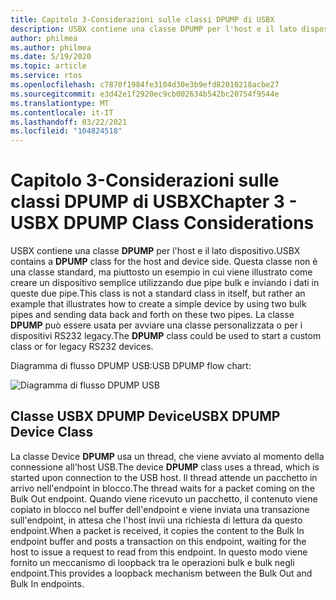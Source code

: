 ```yaml
---
title: Capitolo 3-Considerazioni sulle classi DPUMP di USBX
description: USBX contiene una classe DPUMP per l'host e il lato dispositivo. Questa classe non è una classe standard, ma piuttosto un esempio che illustra come creare un dispositivo semplice usando due pipe bulk e inviando i dati in queste due pipe
author: philmea
ms.author: philmea
ms.date: 5/19/2020
ms.topic: article
ms.service: rtos
ms.openlocfilehash: c7870f1984fe3104d30e3b9efd82010218acbe27
ms.sourcegitcommit: e3d42e1f2920ec9cb002634b542bc20754f9544e
ms.translationtype: MT
ms.contentlocale: it-IT
ms.lasthandoff: 03/22/2021
ms.locfileid: "104824518"
---
```

# <a name="chapter-3---usbx-dpump-class-considerations"></a><span data-ttu-id="150e7-104">Capitolo 3-Considerazioni sulle classi DPUMP di USBX</span><span class="sxs-lookup"><span data-stu-id="150e7-104">Chapter 3 - USBX DPUMP Class Considerations</span></span>

<span data-ttu-id="150e7-105">USBX contiene una classe **DPUMP** per l'host e il lato dispositivo.</span><span class="sxs-lookup"><span data-stu-id="150e7-105">USBX contains a **DPUMP** class for the host and device side.</span></span> <span data-ttu-id="150e7-106">Questa classe non è una classe standard, ma piuttosto un esempio in cui viene illustrato come creare un dispositivo semplice utilizzando due pipe bulk e inviando i dati in queste due pipe.</span><span class="sxs-lookup"><span data-stu-id="150e7-106">This class is not a standard class in itself, but rather an example that illustrates how to create a simple device by using two bulk pipes and sending data back and forth on these two pipes.</span></span> <span data-ttu-id="150e7-107">La classe **DPUMP** può essere usata per avviare una classe personalizzata o per i dispositivi RS232 legacy.</span><span class="sxs-lookup"><span data-stu-id="150e7-107">The **DPUMP** class could be used to start a custom class or for legacy RS232 devices.</span></span>

<span data-ttu-id="150e7-108">Diagramma di flusso DPUMP USB:</span><span class="sxs-lookup"><span data-stu-id="150e7-108">USB DPUMP flow chart:</span></span>

![Diagramma di flusso DPUMP USB](./media/usbx-device-stack-supplemental/usb-dpump-flow-chart.png)

## <a name="usbx-dpump-device-class"></a><span data-ttu-id="150e7-110">Classe USBX DPUMP Device</span><span class="sxs-lookup"><span data-stu-id="150e7-110">USBX DPUMP Device Class</span></span>

<span data-ttu-id="150e7-111">La classe Device **DPUMP** usa un thread, che viene avviato al momento della connessione all'host USB.</span><span class="sxs-lookup"><span data-stu-id="150e7-111">The device **DPUMP** class uses a thread, which is started upon connection to the USB host.</span></span> <span data-ttu-id="150e7-112">Il thread attende un pacchetto in arrivo nell'endpoint in blocco.</span><span class="sxs-lookup"><span data-stu-id="150e7-112">The thread waits for a packet coming on the Bulk Out endpoint.</span></span> <span data-ttu-id="150e7-113">Quando viene ricevuto un pacchetto, il contenuto viene copiato in blocco nel buffer dell'endpoint e viene inviata una transazione sull'endpoint, in attesa che l'host invii una richiesta di lettura da questo endpoint.</span><span class="sxs-lookup"><span data-stu-id="150e7-113">When a packet is received, it copies the content to the Bulk In endpoint buffer and posts a transaction on this endpoint, waiting for the host to issue a request to read from this endpoint.</span></span> <span data-ttu-id="150e7-114">In questo modo viene fornito un meccanismo di loopback tra le operazioni bulk e bulk negli endpoint.</span><span class="sxs-lookup"><span data-stu-id="150e7-114">This provides a loopback mechanism between the Bulk Out and Bulk In endpoints.</span></span>
